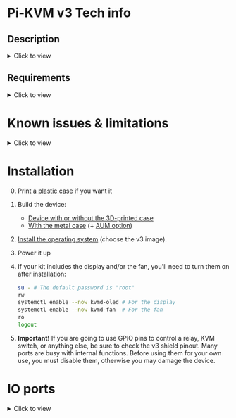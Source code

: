 # Pi-KVM v3 Tech info

## Description
<details>
   <summary>Click to view</summary>

The **Pi-KVM v3 HAT Board** is designed to work with the **Raspberry Pi 4** and provides the following features:
* **HDMI capture** device with max resolution 1080p 50Hz and audio support
* **Keyboard** & **mouse** emulation
* **Mass storage emulation** (i.e., virtual flash drive or CD drive provided by image file saved on PiKVM)
* Ability to simulate "**removal and insertion**" for USB for above mentioned devices
* **ATX controller** (allowing to switch power even if target device is off or operating system hangs)
* Onboard **real-time clock**
* 5v PWM **fan controller**
* USB & RJ-45 **serial console**
</details>

## Requirements
<details>
   <summary>Click to view</summary>

To use Pi-KVM v3, you will need the following things, which are NOT included in the base kit:
* **Raspberry Pi 4** (a model with any amount of memory is suitable)
* **5.1v 3A** official Raspberry power supply with USB-C
* A regular **HDMI cable**
* **USB-C to USB-A cable** with DATA lines (for keyboard and mouse emulation)
* **Straight Ethernet cable** (NOT crossover, to connect the HAT board and ATX board)
* **Micro-SD** card at least **16 Gb class 10** is strongly recommended
</details>
   
# Known issues & limitations
<details>
   <summary>Click to view</summary>

* The actual frame rate of the image received via HDMI will depend on the network bandwidth, resolution and the load on the Raspberry Pi. This is usually ~20-24 FPS for 1080p over LAN.
* **AIMOS** switches are not fully compatible with the video capture device (as with regular HDMI CSI bridge).
* There may be **compatibility** issues with some motherboards (such as **HP** or **DELL**) which are the same as those that exist with Pi-KVM v2. Not everything is perfect, but if you have already used Pi-KVM v2 - our new v3 will work perfectly and please you. If there is no image from the BIOS, you can fine-tune the HDMI settings, but it is possible that the USB keyboard or Mass Storage devices will not be available in the BIOS.
* If you plan to use Pi-KVM v3 with an **Apple Mac**, then you should know that you won't be able to get into UEFI or Recovery Mode. Inside macOS, the device will work fine. To use with Apple UEFI, you need to purchase our AUM board (Advanced USB Module, a small optional device for Pi-KVM v3), which will be available soon.
</details>
   
# Installation
0. Print [a plastic case](../stl/v3.2/README.md) if you want it
1. Build the device:
    * [Device with or without the 3D-printed case](https://www.youtube.com/watch?v=-SRL92VJ870)
    * [With the metal case](https://www.youtube.com/watch?v=jdqiwHKQcD4) (+ [AUM option](https://youtu.be/GGMufHuqyp0))

3. [Install the operating system](flashing_os.md) (choose the v3 image).
4. Power it up
5. If your kit includes the display and/or the fan, you'll need to turn them on after installation:
   ```bash
   su - # The default password is "root"
   rw
   systemctl enable --now kvmd-oled # For the display
   systemctl enable --now kvmd-fan  # For the fan
   ro
   logout
   ```
5. **Important!** If you are going to use GPIO pins to control a relay, KVM switch, or anything else, be sure to check the v3 shield pinout. Many ports are busy with internal functions. Before using them for your own use, you must disable them, otherwise you may damage the device.
   
# IO ports
<details>
   <summary>Click to view</summary>

<img src="../img/v3.png" alt="drawing" height=400/>

### Description
1. **USB for the power**  
  5.1v 3A is strongly recommended. The official Raspberry Pi 4 power supply is perfect for this.
2. **Power (green) and activity (red) LEDs**  
  Show the device status. The red LED lights up when there is disk activity.
3. **USB serial console**  
  Hardware serial console to login and configure the Raspberry Pi via a terminal emulator. It operates at a speed of 115200 baud. Just plug in the USB and you will see a USB-TTL device on your host.
4. **USB serial console status LED**  
  The console has independent power from the USB connected host, so you can reboot the Pi and not lose the connection to the console. The LED indicates the presence of power via USB.
5. **COM serial console**  
  For connection, the so-called CISCO-style serial cable is used (on the one hand, RJ45, on the other, COM port). You can buy any suitable cable or [make your own](https://wiki.mikrotik.com/wiki/Manual:System/Serial_Console). If you do not need console access to the Pi-KVM, this port can be used to access the server.
6. **PoE pins**  
  Pi-KVM is compatible with PoE hats. These pins are used for power supply.
7. **UART jumpers**  
  The two jumpers installed here provide communication between the console ports (3, 5) and the UART of Raspberry. By removing them, you will get access to the UART.
8. **Audio capture jumpers**  
  The Pi-KVM can capture audio. Although this is not yet implemented in the software, the hardware capability is already present and you can use the `arecord` command to record audio. These pins are used for this purpose. If you need additional GPIO pins, you can remove these jumpers, comment line `dtoverlay=tc358743-audio` in `/boot/config.txt`, and use the [GPIO 19, 20 and 21](https://pinout.xyz/pinout/pin35_gpio19) as you see fit.
9. **HDMI reset jumper**  
  Currently unused. In the future, it will be used for hardware resetting of the video capture chip. If you remove it, you will be able to use the [GPIO 17]( 
  https://pinout.xyz/pinout/pin11_gpio17)
10. **GPIO pins**  
  With the exception of the used pins, the rest are at your service.
11. **ATX controller interface**  
  Use the ethernet straight cable to connect the ATX adapter (included). Connect the wires of the power button, reset button, and the power and HDD LEDs inside your server enclosure to the adapter.
12. **1-Wire & Neo-pixel interface**  
  Unused right now. For neopixel used [GPIO 13](https://pinout.xyz/pinout/pin33_gpio13) (same as for the red status LED).
13. **OTG USB**  
  The port to connect to the server. Here, the keyboard, mouse, disk, and so on are emulated.
14. **OTG USB AUX**  
  For fans of soldering. You can use these pins to connect OTG if you have installed Pi-KVM inside the server case.
15. **HDMI input**  
  From 640x480 to 1920x1080 50Hz (max).
16. **Service USB**  
  Use the dual USB-C bridge (included) to connect the Rspberry and v3 shield with this port.
17. **HDMI 5v LED**  
18. **HDMI 3.3v LED**  
19. **AUM socket**  
  To connect an Advanced USB Module that provides an alternative way to emulate the keyboard and mouse and mass storage.
20. **CSI socket**  
  Use a wide flat cable to connect to the Raspberry Pi.
21. **5v fan connector**  
  Connector for controlling a 5v fan with PWM support.
22. **5v power pins**  
  To receive or alternatively supply power to the Pi-KVM.
23. **Top secret**  
  Currently unused.
24. **I2C for the display**  
</details>
